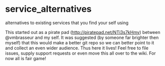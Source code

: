 service_alternatives
====================

alternatives to existing services that you find your self using

This started out as a pirate pad (http://piratepad.net/NTi3s7kHmv)
between @vmbrasseur and my self. It was suggested (by someone far
brighter then myself) that this would make a better git repo so we can
better point to it and collect an even wider audience. Thus here it
lives! Feel free to file issues, supply support requests or even move
this all over to the wiki. For now all is fair game!
